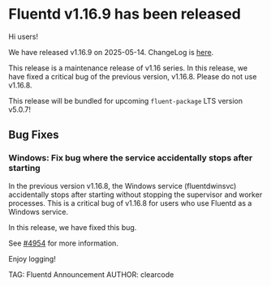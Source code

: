 # Fluentd v1.16.9 has been released

Hi users!

We have released v1.16.9 on 2025-05-14.
ChangeLog is [here](https://github.com/fluent/fluentd/blob/v1.16/CHANGELOG.md#release-v1169---20250514).

This release is a maintenance release of v1.16 series.
In this release, we have fixed a critical bug of the previous version, v1.16.8.
Please do not use v1.16.8.

This release will be bundled for upcoming `fluent-package` LTS version v5.0.7!

## Bug Fixes

### Windows: Fix bug where the service accidentally stops after starting

In the previous version v1.16.8, the Windows service (fluentdwinsvc) accidentally stops after starting without stopping the supervisor and worker processes.
This is a critical bug of v1.16.8 for users who use Fluentd as a Windows service.

In this release, we have fixed this bug.

See [#4954](https://github.com/fluent/fluentd/pull/4954) for more information.

Enjoy logging!

TAG: Fluentd Announcement
AUTHOR: clearcode
